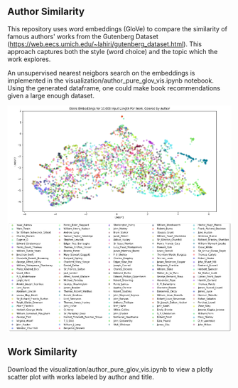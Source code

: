 ## Author Similarity 
This repository uses word embeddings (GloVe) to compare the similarity of famous authors' works
from the Gutenberg Dataset (https://web.eecs.umich.edu/~lahiri/gutenberg_dataset.html). 
This approach captures both the style (word choice) and the topic which the work explores.  

An unsupervised nearest neigbors search on the embeddings is implemented in the 
visualization/author_pure_glov_vis.ipynb notebook. Using the generated dataframe,
one could make book recommendations given a large enough dataset.

![GloVe Visualization](https://github.com/jcanad3/author_similarity/blob/master/imgs/glov_umap_embeddings.png)

## Work Similarity
Download the visualization/author_pure_glov_vis.ipynb to view a plotly scatter plot with works labeled by author
and title. 
